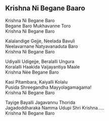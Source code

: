 ## Krishna Ni Begane Baaro


Krishna Ni Begane Baro  
Begane Baro Mukhavanne Toro  
Krishna Ni Begane Baro

Kalalandige Gejje, Neelada Bavuli  
Neelavarnane Natyavanaduta Baro  
Krishna Ni Begane Baro

Udiyalli Udigejje, Beralalli Ungura  
Koralalli Haakida Vaijayantiya Maale  
Krishna Née Begane Baro

Kasi Pitambara, Kaiyalli Kolalu  
Pusida Shreegandha Mayyolagamagama!  
Krishna Ni Begane Baro

Tayige Bayalli Jagavannu Thorida  
Jagadoddharaka Namma Udupi Shri Krishna.....  
Krishna Ni Begane Baro

